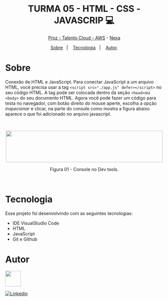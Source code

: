 <h1 align="center"> TURMA 05 -  HTML - CSS - JAVASCRIP 💻 </h1>

<p align="center"> <a href="https://prozeducacao.com.br/" target="_blank">Proz - Talento Cloud - </a><a href="https://aws.amazon.com/pt/" target="_blank">AWS</a> - <a href="https://www.nexaresources.com/" target="_blank">Nexa</a> </p>

<p align="center">
<a href="#sobre">Sobre</a>&nbsp;&nbsp;&nbsp|&nbsp;&nbsp;&nbsp;
<a href="#tecnologia">Tecnologia</a>&nbsp;&nbsp;&nbsp|&nbsp;&nbsp;&nbsp;
<a href="#autor">Autor</a>.</p>

# Sobre

Conexão de HTML e JavaScript.
Para conectar JavaScript a um arquivo HTML, você precisa usar a tag `<script src="./app.js" defer></script>` no seu código HTML. A tag pode ser colocada dentro da seção `<head>`ou `<body>` do seu documento HTML.
Agora você pode fazer um código para testa no navegador, com botão direito do mouse aperte, escolha a opção _inspecionar_ e clicar, na parte do console como mostra a figura abaixo aparece o que foi adicionado no arquivo javascript.

<br>
<p align="center">
<img src="https://github.com/Daniela2319/proz-talento-cloud-aws-nexa/assets/106537496/82d758b8-2444-4cfd-a3a8-135d4a57987e" height="100" width="500">
  <br>
     
 
 </p>
 <p align="center">
    Figura 01 - Console no Dev tools.
 </p>
<br>
 </p>
 

# Tecnologia

Esse projeto foi desenvolvindo com as seguintes tecnologias:

- IDE VisualStudio Code
- HTML
- JavaScript
- Git e Github

# Autor

<img src="https://github.com/Daniela2319/proz-talento-cloud-aws-nexa/assets/106537496/5cc8a2d8-32a6-4764-a37a-b91588041b1a" height="50" width="50">

[![Linkedin](https://img.shields.io/badge/DANIELA-0077B5?style=for-the-badge&logo=linkedin&logoColor=white)](https://www.linkedin.com/in/daniela-velter-231485f/)
